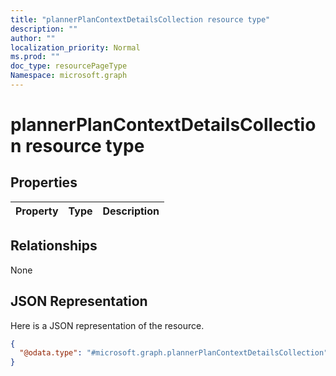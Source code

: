 ```yaml
---
title: "plannerPlanContextDetailsCollection resource type"
description: ""
author: ""
localization_priority: Normal
ms.prod: ""
doc_type: resourcePageType
Namespace: microsoft.graph
---
```



# plannerPlanContextDetailsCollection resource type



## Properties
|Property|Type|Description|
|:---|:---|:---|

## Relationships
None

## JSON Representation
Here is a JSON representation of the resource.
<!-- {
  "blockType": "resource",
  "@odata.type": "microsoft.graph.plannerPlanContextDetailsCollection"
}
-->
``` json
{
  "@odata.type": "#microsoft.graph.plannerPlanContextDetailsCollection"
}
```


